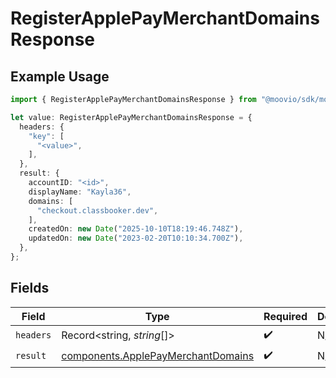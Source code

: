 # RegisterApplePayMerchantDomainsResponse

## Example Usage

```typescript
import { RegisterApplePayMerchantDomainsResponse } from "@moovio/sdk/models/operations";

let value: RegisterApplePayMerchantDomainsResponse = {
  headers: {
    "key": [
      "<value>",
    ],
  },
  result: {
    accountID: "<id>",
    displayName: "Kayla36",
    domains: [
      "checkout.classbooker.dev",
    ],
    createdOn: new Date("2025-10-10T18:19:46.748Z"),
    updatedOn: new Date("2023-02-20T10:10:34.700Z"),
  },
};
```

## Fields

| Field                                                                                    | Type                                                                                     | Required                                                                                 | Description                                                                              |
| ---------------------------------------------------------------------------------------- | ---------------------------------------------------------------------------------------- | ---------------------------------------------------------------------------------------- | ---------------------------------------------------------------------------------------- |
| `headers`                                                                                | Record<string, *string*[]>                                                               | :heavy_check_mark:                                                                       | N/A                                                                                      |
| `result`                                                                                 | [components.ApplePayMerchantDomains](../../models/components/applepaymerchantdomains.md) | :heavy_check_mark:                                                                       | N/A                                                                                      |